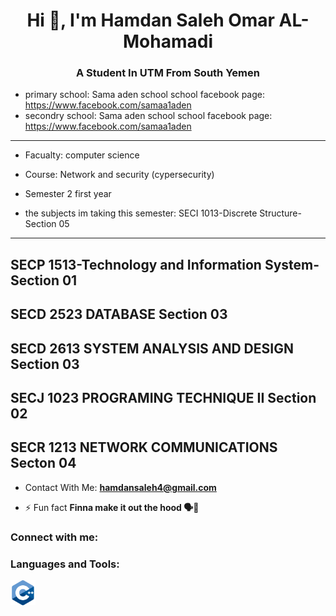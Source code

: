 <h1 align="center">Hi 👋, I'm Hamdan Saleh Omar AL-Mohamadi</h1>
<h3 align="center">A Student In UTM From South Yemen</h3>

- primary school: Sama aden school
  school facebook page: https://www.facebook.com/samaa1aden
- secondry school: Sama aden school
  school facebook page: https://www.facebook.com/samaa1aden

---------------------------------------------------------------------------------------------------------------------------------------------------------------------------------------------------------------------------------------------------------------------------------

- Facualty: computer science
- Course: Network and security (cypersecurity)
- Semester 2 first year

- the subjects im taking this semester:
  SECI 1013-Discrete Structure-Section 05
-------------------------------------------------------------
  SECP 1513-Technology and Information System-Section 01
-------------------------------------------------------------
  SECD 2523 DATABASE Section 03
-------------------------------------------------------------
  SECD 2613 SYSTEM ANALYSIS AND DESIGN Section 03
-------------------------------------------------------------
  SECJ 1023 PROGRAMING TECHNIQUE II Section 02
-------------------------------------------------------------
  SECR 1213 NETWORK COMMUNICATIONS Secton 04 
---------------------------------------------------------------------------------------------------------------------------------------------------------------------------------------------------------------------------------------------------------------------------------
- Contact With Me: **hamdansaleh4@gmail.com**

- ⚡ Fun fact **Finna make it out the hood 🗣️🙏**

<h3 align="left">Connect with me:</h3>
<p align="left">
</p>

<h3 align="left">Languages and Tools:</h3>
<p align="left"> <a href="https://www.w3schools.com/cpp/" target="_blank" rel="noreferrer"> <img src="https://raw.githubusercontent.com/devicons/devicon/master/icons/cplusplus/cplusplus-original.svg" alt="cplusplus" width="40" height="40"/> </a> </p>
